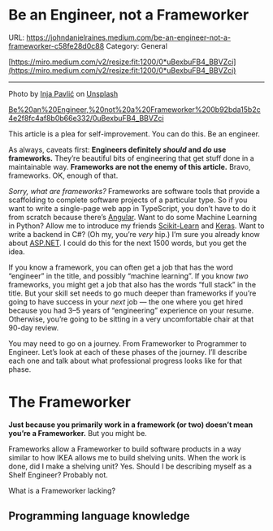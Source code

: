 # Be an Engineer, not a Frameworker

URL: https://johndanielraines.medium.com/be-an-engineer-not-a-frameworker-c58fe28d0c88
Category: General

[https://miro.medium.com/v2/resize:fit:1200/0*uBexbuFB4_BBVZci](https://miro.medium.com/v2/resize:fit:1200/0*uBexbuFB4_BBVZci)

---

Photo by [Inja Pavlić](https://unsplash.com/@inja_jeki?utm_source=medium&utm_medium=referral) on [Unsplash](https://unsplash.com/?utm_source=medium&utm_medium=referral)

[Be%20an%20Engineer,%20not%20a%20Frameworker%200b92bda15b2c4e2f8fc4af8b0b66e332/0uBexbuFB4_BBVZci](Be%20an%20Engineer,%20not%20a%20Frameworker%200b92bda15b2c4e2f8fc4af8b0b66e332/0uBexbuFB4_BBVZci)

This article is a plea for self-improvement. You can do this. Be an engineer.

As always, caveats first: **Engineers definitely *should* and *do* use frameworks.** They’re beautiful bits of engineering that get stuff done in a maintainable way. **Frameworks are not the enemy of this article.** Bravo, frameworks. OK, enough of that.

*Sorry, what are frameworks?* Frameworks are software tools that provide a scaffolding to complete software projects of a particular type. So if you want to write a single-page web app in TypeScript, you don’t have to do it from scratch because there’s [Angular](https://angular.io/). Want to do some Machine Learning in Python? Allow me to introduce my friends [Scikit-Learn](https://scikit-learn.org/stable/) and [Keras](https://keras.io/). Want to write a backend in C#? (Oh my, you’re *very* hip.) I’m sure you already know about [ASP.NET](https://docs.microsoft.com/en-us/aspnet/core/introduction-to-aspnet-core?view=aspnetcore-6.0). I could do this for the next 1500 words, but you get the idea.

If you know a framework, you can often get a job that has the word “engineer” in the title, and possibly “machine learning”. If you know *two* frameworks, you might get a job that also has the words “full stack” in the title. But your skill set needs to go much deeper than frameworks if you’re going to have success in your *next* job — the one where you get hired because you had 3–5 years of “engineering” experience on your resume. Otherwise, you’re going to be sitting in a very uncomfortable chair at that 90-day review.

You may need to go on a journey. From Frameworker to Programmer to Engineer. Let’s look at each of these phases of the journey. I’ll describe each one and talk about what professional progress looks like for that phase.

# The Frameworker

**Just because you primarily work in a framework (or two) doesn’t mean you’re a Frameworker.** But you might be.

Frameworks allow a Frameworker to build software products in a way similar to how IKEA allows me to build shelving units. When the work is done, did I make a shelving unit? Yes. Should I be describing myself as a Shelf Engineer? Probably not.

What is a Frameworker lacking?

## Programming language knowledge